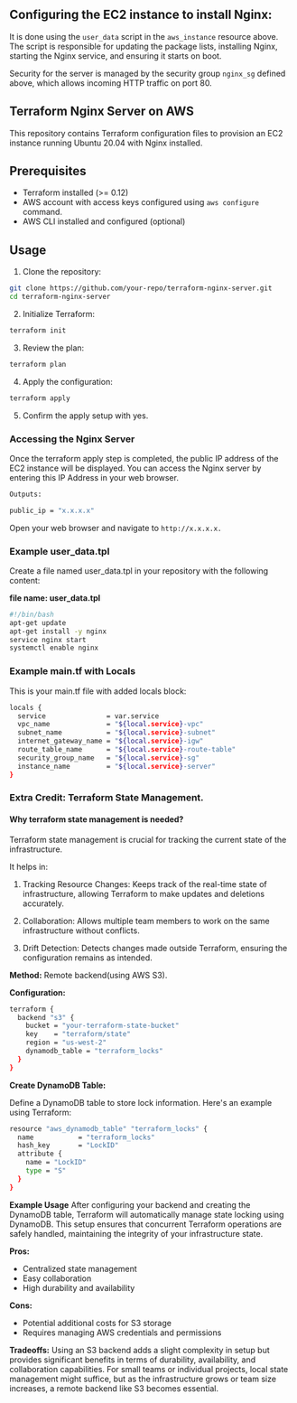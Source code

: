 ## Configuring the EC2 instance to install Nginx: 
It is done using the `user_data` script in the `aws_instance` resource above. The script is responsible for updating the package lists, installing Nginx, starting the Nginx service, and ensuring it starts on boot.

Security for the server is managed by the security group `nginx_sg` defined above, which allows incoming HTTP traffic on port 80.

## Terraform Nginx Server on AWS

This repository contains Terraform configuration files to provision an EC2 instance running Ubuntu 20.04 with Nginx installed.

## Prerequisites

- Terraform installed (>= 0.12)
- AWS account with access keys configured using `aws configure` command.
- AWS CLI installed and configured (optional)

## Usage

1. Clone the repository:

```sh
git clone https://github.com/your-repo/terraform-nginx-server.git
cd terraform-nginx-server
```

2. Initialize Terraform:

```sh
terraform init
```

3. Review the plan:
```sh
terraform plan
```

4. Apply the configuration:
```sh
terraform apply
```

5. Confirm the apply setup with yes.

### Accessing the Nginx Server
Once the terraform apply step is completed, the public IP address of the EC2 instance will be displayed.
You can access the Nginx server by entering this IP Address in your web browser.

```sh
Outputs:

public_ip = "x.x.x.x"
```
Open your web browser and navigate to `http://x.x.x.x.`


### Example user_data.tpl
Create a file named user_data.tpl in your repository with the following content:

**file name: user_data.tpl**
```sh 
#!/bin/bash
apt-get update
apt-get install -y nginx
service nginx start
systemctl enable nginx
```

### Example main.tf with Locals
This is your main.tf file with added locals block:

```sh 
locals {
  service               = var.service
  vpc_name              = "${local.service}-vpc" 
  subnet_name           = "${local.service}-subnet"
  internet_gateway_name = "${local.service}-igw"
  route_table_name      = "${local.service}-route-table"
  security_group_name   = "${local.service}-sg"
  instance_name         = "${local.service}-server"
}
```

### Extra Credit: Terraform State Management.

#### Why terraform state management is needed?
Terraform state management is crucial for tracking the current state of the infrastructure. 

It helps in:

1. Tracking Resource Changes: Keeps track of the real-time state of infrastructure, allowing Terraform to make updates and deletions accurately.

2. Collaboration: Allows multiple team members to work on the same infrastructure without conflicts.

3. Drift Detection: Detects changes made outside Terraform, ensuring the configuration remains as intended.

**Method:** Remote backend(using AWS S3).

**Configuration:**
```sh
terraform {
  backend "s3" {
    bucket = "your-terraform-state-bucket"
    key    = "terraform/state"
    region = "us-west-2"
    dynamodb_table = "terraform_locks"
  }
}
```
**Create DynamoDB Table:**

Define a DynamoDB table to store lock information. Here's an example using Terraform:

```sh
resource "aws_dynamodb_table" "terraform_locks" {
  name           = "terraform_locks"
  hash_key       = "LockID"
  attribute {
    name = "LockID"
    type = "S"
  }
}
```

**Example Usage**
After configuring your backend and creating the DynamoDB table, Terraform will automatically manage state locking using DynamoDB. This setup ensures that concurrent Terraform operations are safely handled, maintaining the integrity of your infrastructure state.

**Pros:**
- Centralized state management
- Easy collaboration
- High durability and availability

**Cons:**
- Potential additional costs for S3 storage
- Requires managing AWS credentials and permissions

**Tradeoffs:**
Using an S3 backend adds a slight complexity in setup but provides significant benefits in terms of durability, availability, and collaboration capabilities. For small teams or individual projects, local state management might suffice, but as the infrastructure grows or team size increases, a remote backend like S3 becomes essential.